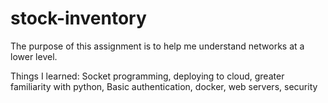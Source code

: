 # stock-inventory
The purpose of this assignment is to help me understand networks at a lower level.

Things I learned:
Socket programming, deploying to cloud, greater familiarity with python, Basic authentication, docker, web servers, security
